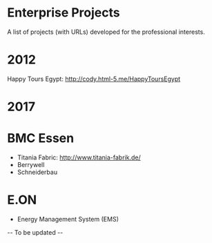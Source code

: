 # Enterprise Projects
A list of projects (with URLs) developed for the professional interests.

# 2012
Happy Tours Egypt: http://cody.html-5.me/HappyToursEgypt

# 2017
# BMC Essen
- Titania Fabric: http://www.titania-fabrik.de/
- Berrywell
- Schneiderbau

# E.ON
- Energy Management System (EMS)

-- To be updated --
